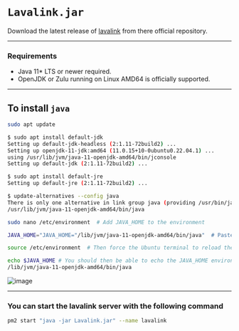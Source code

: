 # `Lavalink.jar`

Download the latest release of [lavalink](https://github.com/freyacodes/Lavalink/releases) from there official repository.

---

### Requirements

- Java 11* LTS or newer required.
- OpenJDK or Zulu running on Linux AMD64 is officially supported.

---

## To install `java`

```bash
sudo apt update
```

```bash
$ sudo apt install default-jdk
Setting up default-jdk-headless (2:1.11-72build2) ... 
Setting up openjdk-11-jdk:amd64 (11.0.15+10-0ubuntu0.22.04.1) ... 
using /usr/lib/jvm/java-11-openjdk-amd64/bin/jconsole 
Setting up default-jdk (2:1.11-72build2) ...
```

```bash
$ sudo apt install default-jre
Setting up default-jre (2:1.11-72build2) ...
```

```bash
$ update-alternatives --config java
There is only one alternative in link group java (providing /usr/bin/java): 
/usr/lib/jvm/java-11-openjdk-amd64/bin/java
```

```bash
sudo nano /etc/environment  # Add JAVA_HOME to the environment
```

```bash
JAVA_HOME="JAVA_HOME="/lib/jvm/java-11-openjdk-amd64/bin/java"  # Paste the JAVA_HOME assignment at the bottom of the file
```

```bash
source /etc/environment  # Then force the Ubuntu terminal to reload the environment configuration file
```

```bash
echo $JAVA_HOME # You should then be able to echo the JAVA_HOME environment variable in an Ubuntu terminal window
/lib/jvm/java-11-openjdk-amd64/bin/java
```

![image](https://user-images.githubusercontent.com/37435729/180354944-26ed7e4d-0a69-43ff-a63d-2790db8e446b.png)

---

### You can start the lavalink server with the following command

```bash
pm2 start "java -jar Lavalink.jar" --name lavalink
```
